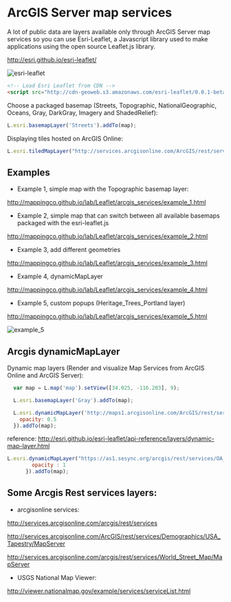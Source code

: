 ArcGIS Server map services
==========================
 
A lot of public data are layers available only through ArcGIS Server map services so you can use Esri-Leaflet, a Javascript library used to make applications using the open source Leaflet.js library.

http://esri.github.io/esri-leaflet/

![esri-leaflet](http://mappingco.github.io/lab/Leaflet/arcgis_services/img/esri-leaflet.png)

```html
<!-- Load Esri Leaflet from CDN -->
<script src="http://cdn-geoweb.s3.amazonaws.com/esri-leaflet/0.0.1-beta.5/esri-leaflet.js"></script>
```

Choose a packaged basemap (Streets, Topographic, NationalGeographic, Oceans, Gray, DarkGray, Imagery and ShadedRelief):

```javascript
L.esri.basemapLayer('Streets').addTo(map);
```

Displaying tiles hosted on ArcGIS Online:

```javascript
L.esri.tiledMapLayer("http://services.arcgisonline.com/ArcGIS/rest/services/USA_Topo_Maps/MapServer", {}).addTo(map);
```


Examples
--------

* Example 1, simple map with the Topographic basemap layer:

http://mappingco.github.io/lab/Leaflet/arcgis_services/example_1.html

* Example 2, simple map that can switch between all available basemaps packaged with the esri-leaflet.js

http://mappingco.github.io/lab/Leaflet/arcgis_services/example_2.html

* Example 3, add different geometries

http://mappingco.github.io/lab/Leaflet/arcgis_services/example_3.html

* Example 4, dynamicMapLayer

http://mappingco.github.io/lab/Leaflet/arcgis_services/example_4.html

* Example 5, custom popups (Heritage_Trees_Portland layer)

http://mappingco.github.io/lab/Leaflet/arcgis_services/example_5.html

![example_5](http://mappingco.github.io/lab/Leaflet/arcgis_services/img/example5.png)

Arcgis dynamicMapLayer
----------------------

Dynamic map layers (Render and visualize Map Services from ArcGIS Online and ArcGIS Server):

```javascript
  var map = L.map('map').setView([34.025, -116.203], 9);

  L.esri.basemapLayer('Gray').addTo(map);

  L.esri.dynamicMapLayer('http://maps1.arcgisonline.com/ArcGIS/rest/services/USA_Federal_Lands/MapServer', {
    opacity: 0.5
  }).addTo(map);
```

reference: http://esri.github.io/esri-leaflet/api-reference/layers/dynamic-map-layer.html


```javascript
L.esri.dynamicMapLayer("https://as1.sesync.org/arcgis/rest/services/OA_Vulnerability/Global_Annual_Chlorophyll_A_2002/MapServer/", {
        opacity : 1
      }).addTo(map);
```

Some Arcgis Rest services layers:
---------------------------------

* arcgisonline services:

http://services.arcgisonline.com/arcgis/rest/services

http://services.arcgisonline.com/ArcGIS/rest/services/Demographics/USA_Tapestry/MapServer

http://services.arcgisonline.com/arcgis/rest/services/World_Street_Map/MapServer

* USGS National Map Viewer:

http://viewer.nationalmap.gov/example/services/serviceList.html
